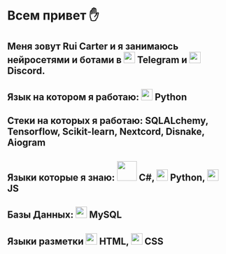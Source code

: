 # Всем привет ✋

## Меня зовут Rui Carter и я занимаюсь нейросетями и ботами в [<img src="https://cdn-icons-png.flaticon.com/512/87/87413.png" width="26">](Telegram) Telegram и [<img src="https://assets-global.website-files.com/6257adef93867e50d84d30e2/636e0a6a49cf127bf92de1e2_icon_clyde_blurple_RGB.png" width="26">](Discord) Discord. 

## Язык на котором я работаю: [<img src="https://cdn-icons-png.flaticon.com/512/2/2181.png" width="26">](Python) Python

## Стеки на которых я работаю: SQLALchemy, Tensorflow, Scikit-learn, Nextcord, Disnake, Aiogram

## Языки которые я знаю: [<img src="https://upload.wikimedia.org/wikipedia/commons/4/4f/Csharp_Logo.png" width="45">](С#) C#, [<img src="https://cdn-icons-png.flaticon.com/512/2/2181.png" width="26">](Python) Python, [<img src="https://upload.wikimedia.org/wikipedia/commons/thumb/6/6a/JavaScript-logo.png/800px-JavaScript-logo.png" width="26">](JS) JS

## Базы Данных: [<img src="https://pngimg.com/uploads/mysql/mysql_PNG9.png" width="26">](Python) MySQL 

## Языки разметки [<img src="https://www.freepnglogos.com/uploads/html5-logo-png/html5-logo-file-html-logo-black-svg-wikimedia-commons-1.png" width="26">](html) HTML, [<img src="https://upload.wikimedia.org/wikipedia/commons/thumb/6/62/CSS3_logo.svg/800px-CSS3_logo.svg.pngg" width="26">](css) CSS
